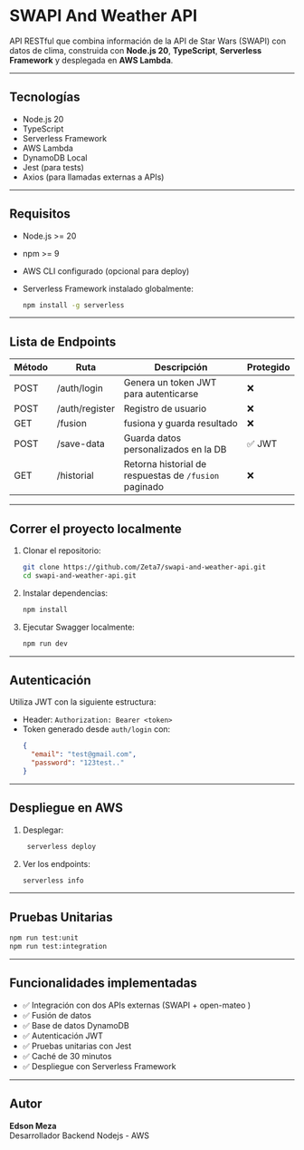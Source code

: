 # SWAPI And Weather API

API RESTful que combina información de la API de Star Wars (SWAPI) con datos de clima, construida con **Node.js 20**, **TypeScript**, **Serverless Framework** y desplegada en **AWS Lambda**.

---

## Tecnologías

- Node.js 20
- TypeScript
- Serverless Framework
- AWS Lambda
- DynamoDB Local
- Jest (para tests)
- Axios (para llamadas externas a APIs)

---

## Requisitos

- Node.js >= 20
- npm >= 9
- AWS CLI configurado (opcional para deploy)
- Serverless Framework instalado globalmente:  

  ```bash
  npm install -g serverless
  ```
---

## Lista de Endpoints

| Método | Ruta          | Descripción                                                 | Protegido   |
|--------|---------------|-------------------------------------------------------------|-------------|
| POST   | /auth/login   | Genera un token JWT para autenticarse                       | ❌         |
| POST   | /auth/register| Registro de usuario                                         | ❌         |
| GET    | /fusion       | fusiona y guarda resultado                                  | ❌         |
| POST   | /save-data    | Guarda datos personalizados en la DB                        | ✅ JWT     |
| GET    | /historial    | Retorna historial de respuestas de `/fusion` paginado       | ❌         |

---

## Correr el proyecto localmente

1. Clonar el repositorio:
   ```bash
   git clone https://github.com/Zeta7/swapi-and-weather-api.git
   cd swapi-and-weather-api.git
   ```

2. Instalar dependencias:
   ```bash
   npm install
   ```

3. Ejecutar Swagger localmente:
   ```bash
   npm run dev
   ```

---

## Autenticación

Utiliza JWT con la siguiente estructura:

- Header: `Authorization: Bearer <token>`
- Token generado desde `auth/login` con:
  ```json
  {
    "email": "test@gmail.com",
    "password": "123test.."
  }
  ```

---

## Despliegue en AWS

1. Desplegar:
   ```bash
    serverless deploy
   ```

2. Ver los endpoints:
   ```bash
   serverless info
   ```

---
## Pruebas Unitarias

```bash
npm run test:unit
npm run test:integration
```
---
## Funcionalidades implementadas

- ✅ Integración con dos APIs externas (SWAPI + open-mateo )
- ✅ Fusión de datos
- ✅ Base de datos DynamoDB
- ✅ Autenticación JWT
- ✅ Pruebas unitarias con Jest
- ✅ Caché de 30 minutos
- ✅ Despliegue con Serverless Framework

---

## Autor

**Edson Meza**  
Desarrollador Backend Nodejs - AWS
